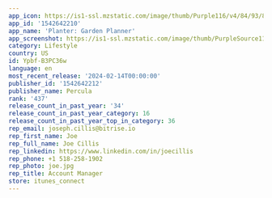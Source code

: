 ```yaml
---
app_icon: https://is1-ssl.mzstatic.com/image/thumb/Purple116/v4/84/93/85/849385d4-61b3-ef03-0cbb-be4bc70e8211/AppIcon-0-0-1x_U007emarketing-0-7-0-85-220.png/1024x1024bb.png
app_id: '1542642210'
app_name: 'Planter: Garden Planner'
app_screenshot: https://is1-ssl.mzstatic.com/image/thumb/PurpleSource116/v4/96/21/a7/9621a74e-4703-5117-2c36-c16f919427e8/d8b3a677-3d1d-436f-b3ab-2c2bed11704d_Simulator_Screenshot_-_iPhone_14_Plus_-_2023-12-17_at_20.17.13.png/1284x2778bb.png
category: Lifestyle
country: US
id: Ypbf-B3PC36w
language: en
most_recent_release: '2024-02-14T00:00:00'
publisher_id: '1542642212'
publisher_name: Percula
rank: '437'
release_count_in_past_year: '34'
release_count_in_past_year_category: 16
release_count_in_past_year_top_in_category: 36
rep_email: joseph.cillis@bitrise.io
rep_first_name: Joe
rep_full_name: Joe Cillis
rep_linkedin: https://www.linkedin.com/in/joecillis
rep_phone: +1 518-258-1902
rep_photo: joe.jpg
rep_title: Account Manager
store: itunes_connect
---
```

